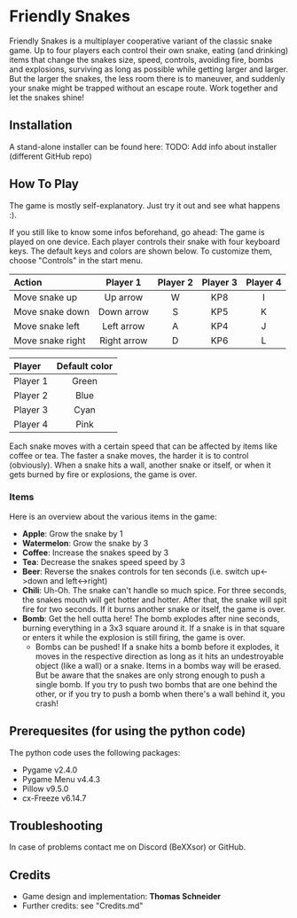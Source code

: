 # Friendly Snakes
Friendly Snakes is a multiplayer cooperative variant of the classic snake game. Up to four players each control their own snake, eating (and drinking) items that change the snakes size, speed, controls, avoiding fire, bombs and explosions, surviving as long as possible while getting larger and larger. But the larger the snakes, the less room there is to maneuver, and suddenly your snake might be trapped without an escape route. Work together and let the snakes shine!

## Installation
A stand-alone installer can be found here: <Add GitHub repo for installer>
TODO: Add info about installer (different GitHub repo)

## How To Play
The game is mostly self-explanatory. Just try it out and see what happens :).

If you still like to know some infos beforehand, go ahead:
The game is played on one device. Each player controls their snake with four keyboard keys. The default keys and colors are shown below. To customize them, choose "Controls" in the start menu.

|Action|Player 1|Player 2|Player 3|Player 4|
|:-----|:------:|:------:|:------:|:------:|
|Move snake up|Up arrow|W|KP8|I|
|Move snake down|Down arrow|S|KP5|K|
|Move snake left|Left arrow|A|KP4|J|
|Move snake right|Right arrow|D|KP6|L|

|Player|Default color|
|:-----|:------:|
|Player 1|Green|
|Player 2|Blue|
|Player 3|Cyan|
|Player 4|Pink|

Each snake moves with a certain speed that can be affected by items like coffee or tea. The faster a snake moves, the harder it is to control (obviously). When a snake hits a wall, another snake or itself, or when it gets burned by fire or explosions, the game is over.

### Items
Here is an overview about the various items in the game:
- **Apple**: Grow the snake by 1
- **Watermelon**: Grow the snake by 3
- **Coffee**: Increase the snakes speed by 3
- **Tea**: Decrease the snakes speed speed by 3
- **Beer**: Reverse the snakes controls for ten seconds (i.e. switch up<->down and left<->right)
- **Chili**: Uh-Oh. The snake can't handle so much spice. For three seconds, the snakes mouth will get hotter and hotter. After that, the snake will spit fire for two seconds. If it burns another snake or itself, the game is over.
- **Bomb**: Get the hell outta here! The bomb explodes after nine seconds, burning everything in a 3x3 square around it. If a snake is in that square or enters it while the explosion is still firing, the game is over.
  - Bombs can be pushed! If a snake hits a bomb before it explodes, it moves in the respective direction as long as it hits an undestroyable object (like a wall) or a snake. Items in a bombs way will be erased. But be aware that the snakes are only strong enough to push a single bomb. If you try to push two bombs that are one behind the other, or if you try to push a bomb when there's a wall behind it, you crash!

## Prerequesites (for using the python code)
The python code uses the following packages:
- Pygame v2.4.0
- Pygame Menu v4.4.3
- Pillow v9.5.0
- cx-Freeze v6.14.7

## Troubleshooting
In case of problems contact me on Discord (BeXXsor) or GitHub.

## Credits
- Game design and implementation: **Thomas Schneider**
- Further credits: see "Credits.md"
